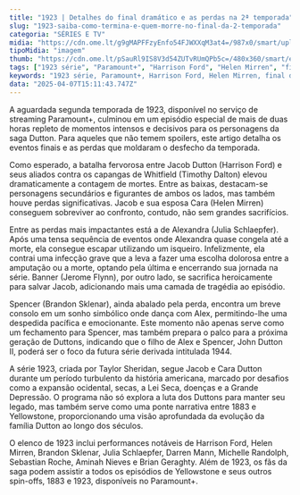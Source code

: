 ```yaml
---
title: "1923 | Detalhes do final dramático e as perdas na 2ª temporada"
slug: "1923-saiba-como-termina-e-quem-morre-no-final-da-2-temporada"
categoria: "SÉRIES E TV"
midia: "https://cdn.ome.lt/g9gMAPFFzyEnfo54FJWXXqM3at4=/987x0/smart/uploads/conteudo/fotos/OMELETE_CAPA_-_2025-04-07T114207.708.png"
tipoMidia: "imagem"
thumb: "https://cdn.ome.lt/pSauRl9IS8V3d54ZUTvRUmQPb5c=/480x360/smart/extras/conteudos/omelete_THUMB_-_2025-04-07T114154.680.png"
tags: ["1923 série", "Paramount+", "Harrison Ford", "Helen Mirren", "final dramático", "perdas significativas", "Taylor Sheridan", "saga Dutton"]
keywords: "1923 série, Paramount+, Harrison Ford, Helen Mirren, final dramático, perdas significativas, Taylor Sheridan, saga Dutton"
data: "2025-04-07T15:11:43.747Z"
---
```


A aguardada segunda temporada de 1923, disponível no serviço de streaming Paramount+, culminou em um episódio especial de mais de duas horas repleto de momentos intensos e decisivos para os personagens da saga Dutton. Para aqueles que não temem spoilers, este artigo detalha os eventos finais e as perdas que moldaram o desfecho da temporada.

Como esperado, a batalha fervorosa entre Jacob Dutton (Harrison Ford) e seus aliados contra os capangas de Whitfield (Timothy Dalton) elevou dramaticamente a contagem de mortes. Entre as baixas, destacam-se personagens secundários e figurantes de ambos os lados, mas também houve perdas significativas. Jacob e sua esposa Cara (Helen Mirren) conseguem sobreviver ao confronto, contudo, não sem grandes sacrifícios.

Entre as perdas mais impactantes está a de Alexandra (Julia Schlaepfer). Após uma tensa sequência de eventos onde Alexandra quase congela até a morte, ela consegue escapar utilizando um isqueiro. Infelizmente, ela contrai uma infecção grave que a leva a fazer uma escolha dolorosa entre a amputação ou a morte, optando pela última e encerrando sua jornada na série. Banner (Jerome Flynn), por outro lado, se sacrifica heroicamente para salvar Jacob, adicionando mais uma camada de tragédia ao episódio.

Spencer (Brandon Sklenar), ainda abalado pela perda, encontra um breve consolo em um sonho simbólico onde dança com Alex, permitindo-lhe uma despedida pacífica e emocionante. Este momento não apenas serve como um fechamento para Spencer, mas também prepara o palco para a próxima geração de Duttons, indicando que o filho de Alex e Spencer, John Dutton II, poderá ser o foco da futura série derivada intitulada 1944.

A série 1923, criada por Taylor Sheridan, segue Jacob e Cara Dutton durante um período turbulento da história americana, marcado por desafios como a expansão ocidental, secas, a Lei Seca, doenças e a Grande Depressão. O programa não só explora a luta dos Duttons para manter seu legado, mas também serve como uma ponte narrativa entre 1883 e Yellowstone, proporcionando uma visão aprofundada da evolução da família Dutton ao longo dos séculos.

O elenco de 1923 inclui performances notáveis de Harrison Ford, Helen Mirren, Brandon Sklenar, Julia Schlaepfer, Darren Mann, Michelle Randolph, Sebastian Roche, Aminah Nieves e Brian Geraghty. Além de 1923, os fãs da saga podem assistir a todos os episódios de Yellowstone e seus outros spin-offs, 1883 e 1923, disponíveis no Paramount+.